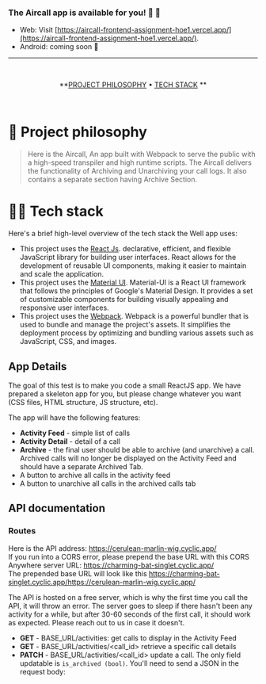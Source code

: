 
### The Aircall app is available for you! 🥳 🚀

- Web: Visit [https://aircall-frontend-assignment-hoe1.vercel.app/](https://aircall-frontend-assignment-hoe1.vercel.app/).
- Android: coming soon 👀

---

<br />

<div align="center">

**[PROJECT PHILOSOPHY](https://github.com/chroline/well_app#-project-philosophy) • 
[TECH STACK](https://github.com/chroline/well_app#-tech-stack) **

</div>

<br />

# 🧐 Project philosophy

> Here is the Aircall, An app built with Webpack to serve the public with a high-speed transpiler and high runtime scripts.
> The Aircall delivers the functionality of Archiving and Unarchiving your call logs. 
> It also contains a separate section having Archive Section.
 


# 👨‍💻 Tech stack

Here's a brief high-level overview of the tech stack the Well app uses:

- This project uses the [React Js](https://flutter.dev/).  declarative, efficient, and flexible JavaScript library for building user interfaces. React allows for the development of reusable UI components, making it easier to maintain and scale the application.
- This project uses the [Material UI](https://flutter.dev/). Material-UI is a React UI framework that follows the principles of Google's Material Design. It provides a set of customizable components for building visually appealing and responsive user interfaces.
- This project uses the [Webpack](https://flutter.dev/).  Webpack is a powerful bundler that is used to bundle and manage the project's assets. It simplifies the deployment process by optimizing and bundling various assets such as JavaScript, CSS, and images.

## App Details


The goal of this test is to make you code a small ReactJS app. We have prepared a skeleton app for you, but please change whatever you want (CSS files, HTML structure, JS structure, etc).

The app will have the following features:
- **Activity Feed** - simple list of calls
- **Activity Detail** - detail of a call
- **Archive** - the final user should be able to archive (and unarchive) a call. Archived calls will no longer be displayed on the Activity Feed and should have a separate Archived Tab.
- A button to archive all calls in the activity feed
- A button to unarchive all calls in the archived calls tab


## API documentation

### Routes

Here is the API address: https://cerulean-marlin-wig.cyclic.app/ <br>
If you run into a CORS error, please prepend the base URL with this CORS Anywhere server URL: https://charming-bat-singlet.cyclic.app/ <br>
The prepended base URL will look like this https://charming-bat-singlet.cyclic.app/https://cerulean-marlin-wig.cyclic.app/

The API is hosted on a free server, which is why the first time you call the API, it will throw an error. The server goes to sleep if there hasn't been any activity for a while, but after 30-60 seconds of the first call, it should work as expected. Please reach out to us in case it doesn't.

- **GET** - BASE_URL/activities: get calls to display in the Activity Feed
- **GET** - BASE_URL/activities/<call_id> retrieve a specific call details
- **PATCH** - BASE_URL/activities/<call_id> update a call. The only field updatable is `is_archived (bool)`. You'll need to send a JSON in the request body:
